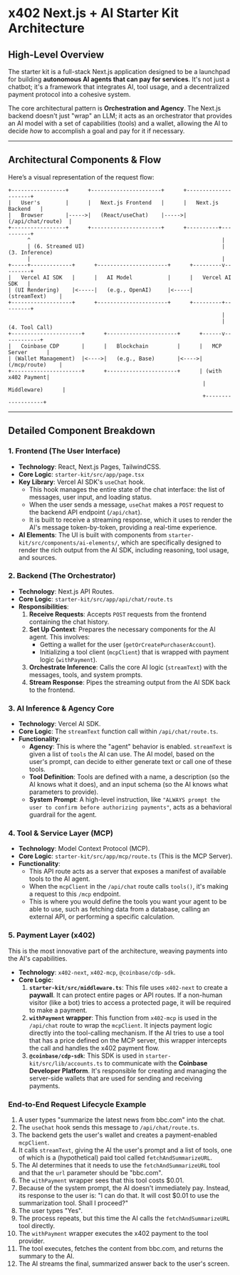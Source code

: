 # x402 Next.js + AI Starter Kit Architecture

## High-Level Overview

The starter kit is a full-stack Next.js application designed to be a launchpad for building **autonomous AI agents that can pay for services**. It's not just a chatbot; it's a framework that integrates AI, tool usage, and a decentralized payment protocol into a cohesive system.

The core architectural pattern is **Orchestration and Agency**. The Next.js backend doesn't just "wrap" an LLM; it acts as an orchestrator that provides an AI model with a set of capabilities (tools) and a wallet, allowing the AI to decide *how* to accomplish a goal and pay for it if necessary.

---

## Architectural Components & Flow

Here’s a visual representation of the request flow:

```
+-----------------+      +----------------------+      +---------------------+
|   User's        |      |   Next.js Frontend   |      |   Next.js Backend   |
|   Browser       |----->|   (React/useChat)    |----->|  (/api/chat/route)  |
+-----------------+      +----------------------+      +----------+----------+
      ^                                                            |
      | (6. Streamed UI)                                           | (3. Inference)
      |                                                            |
+-----+-------------+      +----------------------+      +---------v---------+
|   Vercel AI SDK   |      |   AI Model           |      |   Vercel AI SDK   |
| (UI Rendering)    |<-----|   (e.g., OpenAI)     |<-----|   (streamText)    |
+-------------------+      +----------------------+      +---------+---------+
                                                                   |
                                                                   | (4. Tool Call)
+----------------------+      +----------------------+      +------v------------+
|   Coinbase CDP       |      |   Blockchain         |      |   MCP Server      |
| (Wallet Management)  |<---->|   (e.g., Base)       |<---->|   (/mcp/route)    |
+----------------------+      +----------------------+      | (with x402 Payment|
                                                             |  Middleware)      |
                                                             +-------------------+
```

---

## Detailed Component Breakdown

### 1. Frontend (The User Interface)

*   **Technology**: React, Next.js Pages, TailwindCSS.
*   **Core Logic**: `starter-kit/src/app/page.tsx`
*   **Key Library**: Vercel AI SDK's `useChat` hook.
    *   This hook manages the entire state of the chat interface: the list of messages, user input, and loading status.
    *   When the user sends a message, `useChat` makes a `POST` request to the backend API endpoint (`/api/chat`).
    *   It is built to receive a streaming response, which it uses to render the AI's message token-by-token, providing a real-time experience.
*   **AI Elements**: The UI is built with components from `starter-kit/src/components/ai-elements/`, which are specifically designed to render the rich output from the AI SDK, including reasoning, tool usage, and sources.

### 2. Backend (The Orchestrator)

*   **Technology**: Next.js API Routes.
*   **Core Logic**: `starter-kit/src/app/api/chat/route.ts`
*   **Responsibilities**:
    1.  **Receive Requests**: Accepts `POST` requests from the frontend containing the chat history.
    2.  **Set Up Context**: Prepares the necessary components for the AI agent. This involves:
        *   Getting a wallet for the user (`getOrCreatePurchaserAccount`).
        *   Initializing a tool client (`mcpClient`) that is wrapped with payment logic (`withPayment`).
    3.  **Orchestrate Inference**: Calls the core AI logic (`streamText`) with the messages, tools, and system prompts.
    4.  **Stream Response**: Pipes the streaming output from the AI SDK back to the frontend.

### 3. AI Inference & Agency Core

*   **Technology**: Vercel AI SDK.
*   **Core Logic**: The `streamText` function call within `/api/chat/route.ts`.
*   **Functionality**:
    *   **Agency**: This is where the "agent" behavior is enabled. `streamText` is given a list of `tools` the AI can use. The AI model, based on the user's prompt, can decide to either generate text or call one of these tools.
    *   **Tool Definition**: Tools are defined with a name, a description (so the AI knows what it does), and an input schema (so the AI knows what parameters to provide).
    *   **System Prompt**: A high-level instruction, like `"ALWAYS prompt the user to confirm before authorizing payments"`, acts as a behavioral guardrail for the agent.

### 4. Tool & Service Layer (MCP)

*   **Technology**: Model Context Protocol (MCP).
*   **Core Logic**: `starter-kit/src/app/mcp/route.ts` (This is the MCP Server).
*   **Functionality**:
    *   This API route acts as a server that exposes a manifest of available tools to the AI agent.
    *   When the `mcpClient` in the `/api/chat` route calls `tools()`, it's making a request to this `/mcp` endpoint.
    *   This is where you would define the tools you want your agent to be able to use, such as fetching data from a database, calling an external API, or performing a specific calculation.

### 5. Payment Layer (x402)

This is the most innovative part of the architecture, weaving payments into the AI's capabilities.

*   **Technology**: `x402-next`, `x402-mcp`, `@coinbase/cdp-sdk`.
*   **Core Logic**:
    1.  **`starter-kit/src/middleware.ts`**: This file uses `x402-next` to create a **paywall**. It can protect entire pages or API routes. If a non-human visitor (like a bot) tries to access a protected page, it will be required to make a payment.
    2.  **`withPayment` wrapper**: This function from `x402-mcp` is used in the `/api/chat` route to wrap the `mcpClient`. It injects payment logic directly into the tool-calling mechanism. If the AI tries to use a tool that has a price defined on the MCP server, this wrapper intercepts the call and handles the x402 payment flow.
    3.  **`@coinbase/cdp-sdk`**: This SDK is used in `starter-kit/src/lib/accounts.ts` to communicate with the **Coinbase Developer Platform**. It's responsible for creating and managing the server-side wallets that are used for sending and receiving payments.

### End-to-End Request Lifecycle Example

1.  A user types "summarize the latest news from bbc.com" into the chat.
2.  The `useChat` hook sends this message to `/api/chat/route.ts`.
3.  The backend gets the user's wallet and creates a payment-enabled `mcpClient`.
4.  It calls `streamText`, giving the AI the user's prompt and a list of tools, one of which is a (hypothetical) paid tool called `fetchAndSummarizeURL`.
5.  The AI determines that it needs to use the `fetchAndSummarizeURL` tool and that the `url` parameter should be "bbc.com".
6.  The `withPayment` wrapper sees that this tool costs $0.01.
7.  Because of the system prompt, the AI doesn't immediately pay. Instead, its response to the user is: "I can do that. It will cost $0.01 to use the summarization tool. Shall I proceed?"
8.  The user types "Yes".
9.  The process repeats, but this time the AI calls the `fetchAndSummarizeURL` tool directly.
10. The `withPayment` wrapper executes the x402 payment to the tool provider.
11. The tool executes, fetches the content from bbc.com, and returns the summary to the AI.
12. The AI streams the final, summarized answer back to the user's screen.

